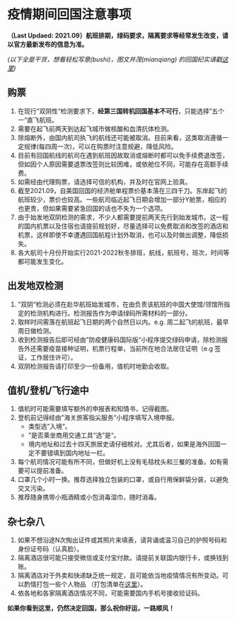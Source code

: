# 疫情期间回国注意事项

**（Last Updaed: 2021.09）航班排期，绿码要求，隔离要求等经常发生改变，请以官方最新发布的信息为准。**

*(以下全是干货，想看轻松写意(bushi)，图文并茂(mianqiang) 的回国纪实请戳[这里](./homeward_bound_on_ca770.md))*

## 购票
1. 在现行”双阴性“检测要求下，**经第三国转机回国基本不可行**，只能选择”五个一“直飞航班。
2. 需要在起飞前两天到达起飞城市做核酸和血清抗体检测。
3. 除熔断外，由国内航司执飞的航线还可能被取消。目前来看，这类取消遵循一定规律(每四周一次)，可以在购票时注意规避，降低风险。
4. 目前有回国航线的航司在遇到航班因故取消或熔断时都可以免手续费退改签，但如因个人原因需要退票改签则比较困难，或依舱位不同，可能存在高额手续费。
5. 如需经由代理购票，请选择可信的机构，并及时在官网上验真。
6. 截至2021.09，自美国回国的经济舱单程票价基本落在三四千刀。东岸起飞的航班较少，票价也较高。一些航司临近起飞日期会增加一部分Y舱票，相应的也更贵，但如果需要紧急回国的话也不失为一个选项。
7. 由于始发地双阴检测的需求，不少人都需要提前两天先行到始发城市。这一程的国内机票以及住宿也请提前规划好，尽量选择可以免费取消和改签的酒店和机票，这样即使不幸遭遇回国航程计划外取消，也可以及时做出调整，降低损失。
8. 各大航司十月份开始实行2021-2022秋冬排班，航线，航班号，班次，时间等都可能发生变化。

## 出发地双检测
1. ”双阴“检测必须在赴华航班始发城市，在由负责该航班的中国大使馆/领馆所指定的检测机构进行。检测报告作为申请绿码所需材料的一部分。
2. 取样时间需落在航班起飞日期的两个自然日以内。e.g. 周二起飞的航班，最早周日做检测。
3. 收到检测报告后即可经由”防疫健康码国际版“小程序提交绿码申请，除检测报告外还需要疫苗接种证明，机票行程单，当前所在地合法居住证明（e.g 签证，工作居住许可）。
4. 双阴检测报告请打印至少一份备用，值机时地勤会收取。

## 值机/登机/飞行途中
1. 值机时可能需要填写额外的申报表和知情书，记得截图。
2. 登机前记得经由”海关旅客指尖服务“小程序填写入境申报。
    * 类型选”入境“。
    * ”是否乘坐商用交通工具“选”是“。
    * 境内地址和过去十四天旅居史请仔细核对。尤其后者，如果是海外回国一定不要错填到国内地址一栏。
3. 每个航司情况可能有所不同，但做好机上没有毛毯枕头和三餐的准备。如有需要可以提前准备。
4. 口罩几个小时一换。推荐选择独立包装的口罩，或自行用保鲜袋分装，以避免交叉污染。
5. 推荐随身携带小瓶酒精或小包消毒湿巾，随时消毒。

## 杂七杂八
1. 如果不想沿途N次掏出证件或其照片来填表，请背诵或温习自己的护照号码和身份证号码（认真脸）。
2. 隔离酒店很可能只接受微信或支付宝付款。请提前关联国内银行卡，或换钱到账。
3. 隔离酒店对于外卖和快递缺乏统一规定，且可能依当地疫情情况有所变动。可以酌情打包一些个人物品 （打包清单在[这里](./packing_list.md)）。
4. 依各地和各家隔离酒店情况不同，可能需要国内手机号接收验证码。

**如果你看到这里，仍然决定回国，那么祝你好运，一路顺风！**
